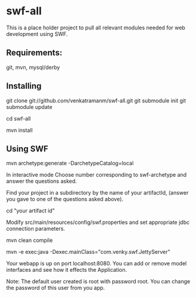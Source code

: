 swf-all
=======

This is a place holder project to pull all relevant modules needed for web development using  SWF. 

Requirements:
-------------
git, mvn, mysql/derby  

Installing
------------

git clone git://github.com/venkatramanm/swf-all.git 
git submodule init
git submodule update

cd swf-all

mvn install 

Using SWF
-----------


mvn archetype:generate -DarchetypeCatalog=local 

In interactive mode Choose number corresponding to swf-archetype and answer the questions asked. 

Find your project in a subdirectory by the name of your artifactId, (answer you gave to one of the questions asked above). 

cd "your artifact id"

Modify src/main/resources/config/swf.properties and set appropriate jdbc connection parameters. 

mvn clean compile 

mvn -e exec:java -Dexec.mainClass="com.venky.swf.JettyServer"

Your webapp is up on port localhost:8080. You can add or remove model interfaces and see how it effects the Application.  

Note: The default user created is root with password root. You can change the password of this user from you app. 
